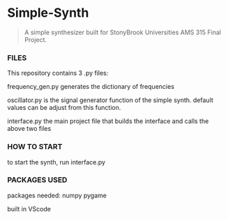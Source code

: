 # Simple-Synth
> A simple synthesizer built for StonyBrook Universities AMS 315 Final Project.

### FILES ###
This repository contains 3 .py files:

frequency_gen.py
  generates the dictionary of frequencies

oscillator.py
  is the signal generator function of the simple synth. default values can be adjust from this function.
 
interface.py
  the main project file that builds the interface and calls the above two files
 
 
### HOW TO START ###
to start the synth, run interface.py


### PACKAGES USED ###
packages needed:
  numpy
  pygame
  

built in VScode
